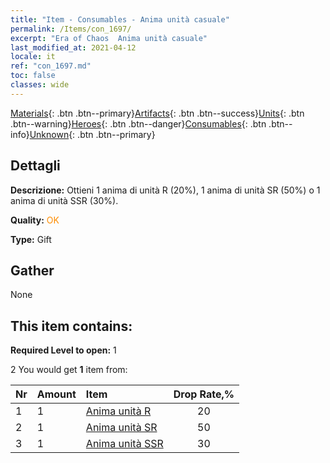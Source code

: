 ```yaml
---
title: "Item - Consumables - Anima unità casuale"
permalink: /Items/con_1697/
excerpt: "Era of Chaos  Anima unità casuale"
last_modified_at: 2021-04-12
locale: it
ref: "con_1697.md"
toc: false
classes: wide
---
```

 [Materials](/it/Items/){: .btn .btn--primary}[Artifacts](/it/Items/Artifacts/){: .btn .btn--success}[Units](/it/Items/Units/){: .btn .btn--warning}[Heroes](/it/Items/Heroes/){: .btn .btn--danger}[Consumables](/it/Items/Consumables/){: .btn .btn--info}[Unknown](/it/Items/Unknown/){: .btn .btn--primary}

## Dettagli
 **Descrizione:** Ottieni 1 anima di unità R (20%), 1 anima di unità SR (50%) o 1 anima di unità SSR (30%).

 **Quality:** <span style="color: #FF8C00">OK</span>

 **Type:** Gift

## Gather

  None

## This item contains:

 **Required Level to open:** 1

 2 You would get **1** item  from:

  | Nr | Amount |     Item    | Drop Rate,% |
  |:---|:-------|:------------|:---------:|
  | 1 | 1 | [Anima unità R](/it/Items/con_533/) | 20 | 
  | 2 | 1 | [Anima unità SR](/it/Items/con_534/) | 50 | 
  | 3 | 1 | [Anima unità SSR](/it/Items/con_535/) | 30 | 
